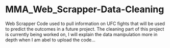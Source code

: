 # MMA_Web_Scrapper-Data-Cleaning
Web Scrapper Code used to pull information on UFC fights that will be used to predict the outcomes in a future project.  The cleaning part of this project is currently being worked on, I will explain the data manipulation more in depth when I am abel to upload the code...
